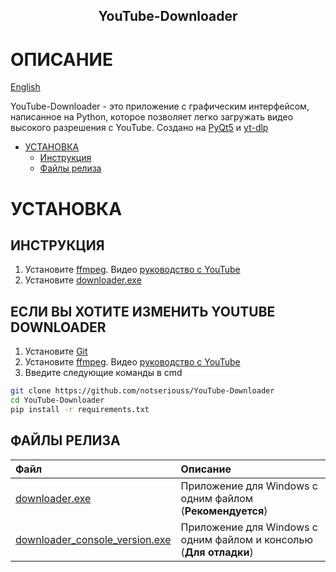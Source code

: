 <h2 align="center">YouTube-Downloader</h2>

# ОПИСАНИЕ
[English](README.ru.md)

YouTube-Downloader - это приложение с графическим интерфейсом, написанное на Python, которое позволяет легко загружать видео высокого разрешения с YouTube. Создано на [PyQt5](https://pypi.org/project/PyQt5) и [yt-dlp](https://github.com/yt-dlp/yt-dlp)

* [УСТАНОВКА](#установка)
    * [Инструкция](#инструкция)
    * [Файлы релиза](#файлы-релиза)


# УСТАНОВКА

## ИНСТРУКЦИЯ

1. Установите [ffmpeg](https://ffmpeg.org). Видео [руководство с YouTube](https://youtu.be/5xgegeBL0kw)
2. Установите [downloader.exe]()

## ЕСЛИ ВЫ ХОТИТЕ ИЗМЕНИТЬ YOUTUBE DOWNLOADER

1. Установите [Git](https://git-scm.com/book/ru/v2/%D0%92%D0%B2%D0%B5%D0%B4%D0%B5%D0%BD%D0%B8%D0%B5-%D0%A3%D1%81%D1%82%D0%B0%D0%BD%D0%BE%D0%B2%D0%BA%D0%B0-Git)
2. Установите [ffmpeg](https://ffmpeg.org). Видео [руководство с YouTube](https://youtu.be/5xgegeBL0kw)
3. Введите следующие команды в cmd
```sh
git clone https://github.com/notseriouss/YouTube-Downloader
cd YouTube-Downloader
pip install -r requirements.txt
```
## ФАЙЛЫ РЕЛИЗА

Файл|Описание
:---|:---
[downloader.exe](https://github.com/notseriouss/YouTube-Downloader/releases/latest/download/downloader.exe)|Приложение для Windows с одним файлом (**Рекомендуется**)
[downloader_console_version.exe](https://github.com/notseriouss/YouTube-Downloader/releases/latest/download/downloader_console_version.exe)|Приложение для Windows с одним файлом и консолью (**Для отладки**)


